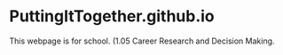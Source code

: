 # PuttingItTogether.github.io
This webpage is for school. (1.05 Career Research and Decision Making.
